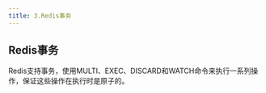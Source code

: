 ```yaml
---
title: 3.Redis事务
---
```

## Redis事务

Redis支持事务，使用MULTI、EXEC、DISCARD和WATCH命令来执行一系列操作，保证这些操作在执行时是原子的。
